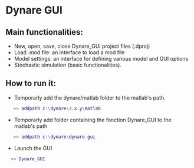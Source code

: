 Dynare GUI
==========

Main functionalities:
---------------------

- New, open, save, close Dynare_GUI project files (.dproj)
- Load .mod file: an interface to load a mod file
- Model settings: an interface for defining various model and GUI options
- Stochastic simulation (basic functionalities).

How to run it:
--------------

- Temporarly add the dynare/matlab folder to the matlab's path.

```matlab
   >> addpath c:\dynare\4.x.y\matlab
```

- Temporarly add folder containing the fonction Dynare_GUI to the matlab's path

```matlab
   >> addpath c:\dynare\dynare-gui
```

- Launch the GUI

```matlab
  >> Dynare_GUI
```
